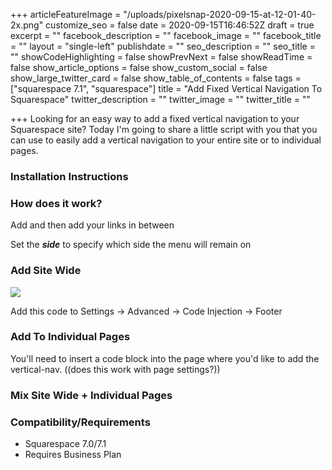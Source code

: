 +++
articleFeatureImage = "/uploads/pixelsnap-2020-09-15-at-12-01-40-2x.png"
customize_seo = false
date = 2020-09-15T16:46:52Z
draft = true
excerpt = ""
facebook_description = ""
facebook_image = ""
facebook_title = ""
layout = "single-left"
publishdate = ""
seo_description = ""
seo_title = ""
showCodeHighlighting = false
showPrevNext = false
showReadTime = false
show_article_options = false
show_custom_social = false
show_large_twitter_card = false
show_table_of_contents = false
tags = ["squarespace 7.1", "squarespace"]
title = "Add Fixed Vertical Navigation To Squarespace"
twitter_description = ""
twitter_image = ""
twitter_title = ""

+++
Looking for an easy way to add a fixed vertical navigation to your Squarespace site? Today I'm going to share a little script with you that you can use to easily add a vertical navigation to your entire site or to individual pages.

### Installation Instructions

### How does it work?

Add <vertical-nav> and then add your links in between

Set the **_side_** to specify which side the menu will remain on

### Add Site Wide

![](/uploads/add-vertical-nav-2x.png)

Add this code to Settings -> Advanced -> Code Injection -> Footer

### Add To Individual Pages

You'll need to insert a code block into the page where you'd like to add the vertical-nav. ((does this work with page settings?))

### Mix Site Wide + Individual Pages

### Compatibility/Requirements

* Squarespace 7.0/7.1
* Requires Business Plan